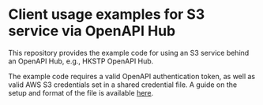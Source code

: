 # Client usage examples for S3 service via OpenAPI Hub

This repository provides the example code for using an S3 service behind an OpenAPI Hub, e.g., HKSTP OpenAPI Hub.

The example code requires a valid OpenAPI authentication token, as well as valid AWS S3 credentials set in a shared credential file.
A guide on the setup and format of the file is available [here](https://docs.aws.amazon.com/sdkref/latest/guide/file-format.html).
